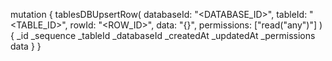 mutation {
    tablesDBUpsertRow(
        databaseId: "<DATABASE_ID>",
        tableId: "<TABLE_ID>",
        rowId: "<ROW_ID>",
        data: "{}",
        permissions: ["read("any")"]
    ) {
        _id
        _sequence
        _tableId
        _databaseId
        _createdAt
        _updatedAt
        _permissions
        data
    }
}
